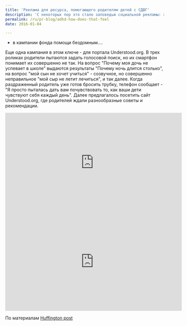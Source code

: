 ```yaml
---
title: 'Реклама для ресурса, помогающего родителям детей с СДВГ'
description: 'С некоторых пор это стало заповедью социальной рекламы: хочешь чтобы люди кому-то помогали - дай им почувствовать себя тем, кто нуждается в помощи. Дырявые ложки в кампании для фонда борьбы с болезнью Альцгеймера, неотапливаемый кинотеатр - в кампании фонда помощи бездомным....'
permalink: /ru/pr-blog/adhd-how-does-that-feel
date: 2016-01-04

---
```


- в кампании фонда  помощи бездомным....

Еще одна кампания в этом ключе - для портала Understood.org. В трех роликах родители пытаются задать голосовой поиск, но их смартфон понимает их совершенно не так. На вопрос "Почему моя дочь не успевает в школе" выдаются результаты "Почему ночь длится столько", на вопрос "мой сын не хочет учиться" - созвучное, но совершенно неправильное "мой сыр не летит лечиться", и так далее. Когда раздраженный родитель уже готов бросить трубку, телефон сообщает - "Я просто пыталась дать вам почувствовать то, как ваши дети чувствуют себя каждый день". Далее предлагалось посетить сайт Understood.org, где родителей ждали разнообразные  советы и рекомендации.

<iframe width="560" height="315" src="https://www.youtube.com/embed/r-enePp4qPk" frameborder="0" allowfullscreen></iframe>

<iframe width="560" height="315" src="https://www.youtube.com/embed/rxkrYZOFKq4" frameborder="0" allowfullscreen></iframe>

По материалам <a href="https://www.huffingtonpost.com/2014/10/28/learning-and-attention-issues-ad_n_6061810.html">Huffington post</a>

